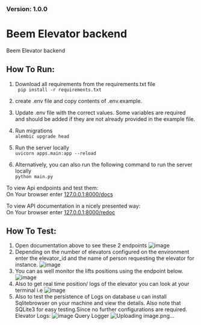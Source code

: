 ### Version: 1.0.0

# Beem Elevator backend
Beem Elevator backend

## How To Run:  
1. Download all requirements from the requirements.txt file  
    ``` pip install -r requirements.txt```

2. create .env file and copy contents of .env.example. 

3. Update .env file with the correct values. Some variables are required and should be added
if they are not already provided in the example file.

4. Run migrations  
    ```alembic upgrade head```

5. Run the server locally  
    ```uvicorn apps.main:app --reload```

6. Alternatively, you can also run the following command to run the server locally  
    ```python main.py```


To view Api endpoints and test them:  
On Your browser enter [127.0.0.1:8000/docs](http://127.0.0.1:8000/docs) 

To view API documentation in a nicely presented way:  
On Your browser enter [127.0.0.1:8000/redoc](http://127.0.0.1:8000/redoc)

## How To Test:  
1. Open documentation above to see these 2 endpoints
  ![image](https://github.com/bassam-alamin/Beem-elevator-simulator/assets/31857273/782ee90b-f682-436e-a667-dec7440cc86e)
2. Depending on the number of elevators configured on the environment enter the elevator_id and the name of person requesting the elevator for instance.
   ![image](https://github.com/bassam-alamin/Beem-elevator-simulator/assets/31857273/9b83dc64-aafe-43c5-bb2c-7e630c2cf098)
3. You can as well monitor the lifts positions using the endpoint below.
    ![image](https://github.com/bassam-alamin/Beem-elevator-simulator/assets/31857273/94b45225-c184-4ffd-93f9-4951040450f4)
4. Also to get real time position/ logs of the elevator you can look at your terminal i.e
   ![image](https://github.com/bassam-alamin/Beem-elevator-simulator/assets/31857273/d5678328-47a6-49bc-b5e6-38ad7c972b98)
5. Also to test the persistence of Logs on database u can install Sqlitebrowser on your machine and view the details.
   Also note that SQLite3 for easy testing.Since no further configurations are required.
   Elevator Logs:
   ![image](https://github.com/bassam-alamin/Beem-elevator-simulator/assets/31857273/06b18cdf-345b-4fc0-bd25-0e011086379e)
   Query Logger
   ![Uploading image.png…]()

   




